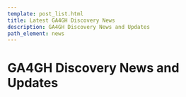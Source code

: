 ```yaml
---
template: post_list.html
title: Latest GA4GH Discovery News
description: GA4GH Discovery News and Updates
path_element: news
---
```


# GA4GH Discovery News and Updates
